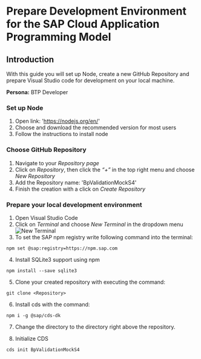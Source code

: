 # Prepare Development Environment for the SAP Cloud Application Programming Model

## Introduction

With this guide you will set up Node, create a new GitHub Repository and prepare Visual Studio code for development on your local machine. 

**Persona:** BTP Developer

### Set up Node

1.	Open link: 'https://nodejs.org/en/'
2.	Choose and download the recommended version for most users
3.	Follow the instructions to install node

### Choose GitHub Repository

1.	Navigate to your *Repository page*
2.	Click on *Repository*, then click the *“+”* in the top right menu and choose *New Repository*
3.	Add the Repository name: 'BpValidationMockS4'
4.	Finish the creation with a click on *Create Repository*

### Prepare your local development environment

1.	Open Visual Studio Code	
2.	Click on *Terminal* and choose *New Terminal* in the dropdown menu	
   ![New Terminal](././images/develop-application-1a.png)
3.	To set the SAP npm registry write following command into the terminal: 
```
npm set @sap:registry=https://npm.sap.com
```
4. Install SQLite3 support using npm

```
npm install --save sqlite3
```

5.	Clone your created repository with executing the command: 

```
git clone <Repository>
```
6.	Install cds with the command: 

```
npm i -g @sap/cds-dk
```
7.	Change the directory to the directory right above the repository. 

8.	Initialize CDS 
```
cds init BpValidationMockS4
```

